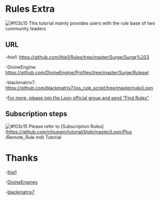 # Rules Extra

![#f03c15](https://placehold.it/15/f03c15/000000?text=+) This tutorial mainly provides users with the rule base of two community leaders

## URL

-lhie1: https://github.com/lhie1/Rules/tree/master/Surge/Surge%203

-DivineEngine: https://github.com/DivineEngine/Profiles/tree/master/Surge/Ruleset

-blackmatrix7: https://github.com/blackmatrix7/ios_rule_script/tree/master/rule/Loon

-[For more, please join the Loon official group and send "Find Rules"](https://t.me/Loon0x00)

## Subscription steps

![#f03c15](https://placehold.it/15/f03c15/000000?text=+) Please refer to [Subscription Rules](https://github.com/chiupam/tutorial/blob/master/Loon/Plus /Remote_Rule.md) Tutorial

# Thanks

-[lhie1](https://github.com/lhie1)

-[DivineEngines](https://github.com/DivineEngine)

-[blackmatrix7](https://github.com/blackmatrix7)